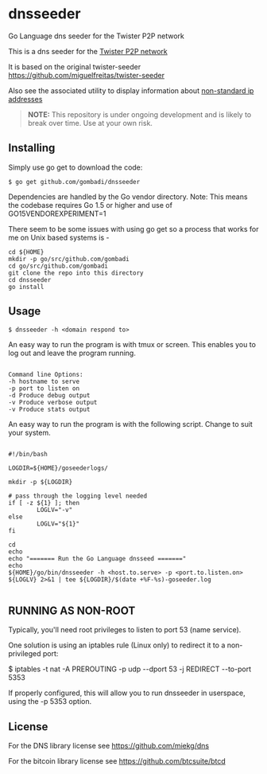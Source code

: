 # dnsseeder
Go Language dns seeder for the Twister P2P network

This is a dns seeder for the [Twister P2P network](http://twister.net.co/)

It is based on the original twister-seeder https://github.com/miguelfreitas/twister-seeder

Also see the associated utility to display information about [non-standard ip addresses](https://github.com/gombadi/nonstd/)


> **NOTE:** This repository is under ongoing development and
is likely to break over time. Use at your own risk.


## Installing

Simply use go get to download the code:

    $ go get github.com/gombadi/dnsseeder

Dependencies are handled by the Go vendor directory.
Note: This means the codebase requires Go 1.5 or higher and use of GO15VENDOREXPERIMENT=1

There seem to be some issues with using go get so a process that works for me on Unix based systems is -

```
cd ${HOME}
mkdir -p go/src/github.com/gombadi
cd go/src/github.com/gombadi
git clone the repo into this directory
cd dnsseeder
go install

```

## Usage

    $ dnsseeder -h <domain respond to>

An easy way to run the program is with tmux or screen. This enables you to log out and leave the program running.

```

Command line Options:
-h hostname to serve 
-p port to listen on
-d Produce debug output
-v Produce verbose output
-v Produce stats output

```

An easy way to run the program is with the following script. Change to suit your system.

```

#!/bin/bash

LOGDIR=${HOME}/goseederlogs/

mkdir -p ${LOGDIR}

# pass through the logging level needed
if [ -z ${1} ]; then
        LOGLV="-v"
else
        LOGLV="${1}"
fi

cd
echo
echo "======= Run the Go Language dnsseed ======="
echo
${HOME}/go/bin/dnsseeder -h <host.to.serve> -p <port.to.listen.on> ${LOGLV} 2>&1 | tee ${LOGDIR}/$(date +%F-%s)-goseeder.log


```


## RUNNING AS NON-ROOT

Typically, you'll need root privileges to listen to port 53 (name service).

One solution is using an iptables rule (Linux only) to redirect it to
a non-privileged port:

$ iptables -t nat -A PREROUTING -p udp --dport 53 -j REDIRECT --to-port 5353

If properly configured, this will allow you to run dnsseeder in userspace, using
the -p 5353 option.


## License

For the DNS library license see https://github.com/miekg/dns

For the bitcoin library license see https://github.com/btcsuite/btcd


